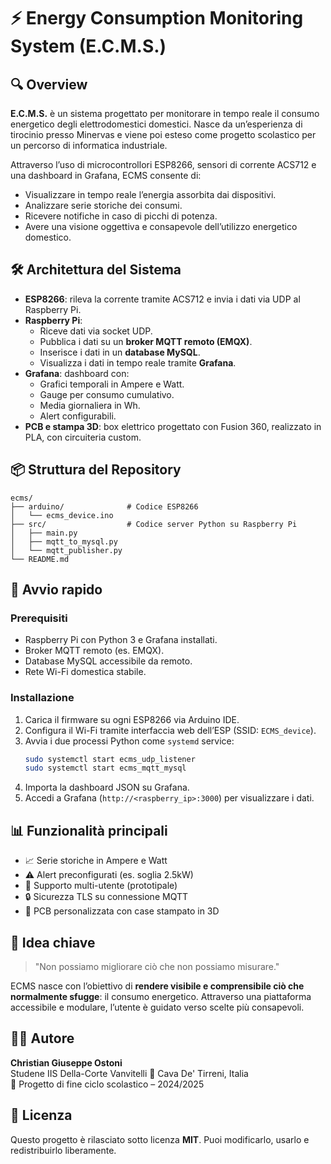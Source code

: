 # ⚡ Energy Consumption Monitoring System (E.C.M.S.)

## 🔍 Overview

**E.C.M.S.** è un sistema progettato per monitorare in tempo reale il consumo energetico degli elettrodomestici domestici. Nasce da un’esperienza di tirocinio presso Minervas e viene poi esteso come progetto scolastico per un percorso di informatica industriale.

Attraverso l’uso di microcontrollori ESP8266, sensori di corrente ACS712 e una dashboard in Grafana, ECMS consente di:
- Visualizzare in tempo reale l’energia assorbita dai dispositivi.
- Analizzare serie storiche dei consumi.
- Ricevere notifiche in caso di picchi di potenza.
- Avere una visione oggettiva e consapevole dell’utilizzo energetico domestico.

## 🛠️ Architettura del Sistema

- **ESP8266**: rileva la corrente tramite ACS712 e invia i dati via UDP al Raspberry Pi.
- **Raspberry Pi**:
  - Riceve dati via socket UDP.
  - Pubblica i dati su un **broker MQTT remoto (EMQX)**.
  - Inserisce i dati in un **database MySQL**.
  - Visualizza i dati in tempo reale tramite **Grafana**.
- **Grafana**: dashboard con:
  - Grafici temporali in Ampere e Watt.
  - Gauge per consumo cumulativo.
  - Media giornaliera in Wh.
  - Alert configurabili.
- **PCB e stampa 3D**: box elettrico progettato con Fusion 360, realizzato in PLA, con circuiteria custom.

## 📦 Struttura del Repository

```
ecms/
├── arduino/              # Codice ESP8266
│   └── ecms_device.ino
├── src/                  # Codice server Python su Raspberry Pi
│   ├── main.py
│   ├── mqtt_to_mysql.py
│   └── mqtt_publisher.py
└── README.md
```

## 🚀 Avvio rapido

### Prerequisiti

- Raspberry Pi con Python 3 e Grafana installati.
- Broker MQTT remoto (es. EMQX).
- Database MySQL accessibile da remoto.
- Rete Wi-Fi domestica stabile.

### Installazione

1. Carica il firmware su ogni ESP8266 via Arduino IDE.
2. Configura il Wi-Fi tramite interfaccia web dell’ESP (SSID: `ECMS_device`).
3. Avvia i due processi Python come `systemd` service:
   ```bash
   sudo systemctl start ecms_udp_listener
   sudo systemctl start ecms_mqtt_mysql
   ```
4. Importa la dashboard JSON su Grafana.
5. Accedi a Grafana (`http://<raspberry_ip>:3000`) per visualizzare i dati.

## 📊 Funzionalità principali

- 📈 Serie storiche in Ampere e Watt
- ⚠️ Alert preconfigurati (es. soglia 2.5kW)
- 🔧 Supporto multi-utente (prototipale)
- 🔒 Sicurezza TLS su connessione MQTT
- 🔌 PCB personalizzata con case stampato in 3D

## 🧠 Idea chiave

> "Non possiamo migliorare ciò che non possiamo misurare."

ECMS nasce con l’obiettivo di **rendere visibile e comprensibile ciò che normalmente sfugge**: il consumo energetico. Attraverso una piattaforma accessibile e modulare, l’utente è guidato verso scelte più consapevoli.

## 👨‍💻 Autore

**Christian Giuseppe Ostoni**  
Studene IIS Della-Corte Vanvitelli
📍 Cava De' Tirreni, Italia  
🚀 Progetto di fine ciclo scolastico – 2024/2025

## 📄 Licenza

Questo progetto è rilasciato sotto licenza **MIT**. Puoi modificarlo, usarlo e redistribuirlo liberamente.
